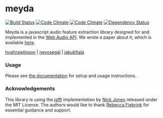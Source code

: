 # meyda
[![Build Status](https://travis-ci.org/hughrawlinson/meyda.svg?branch=master)](https://travis-ci.org/hughrawlinson/meyda)
[![Code Climate](https://img.shields.io/codeclimate/github/hughrawlinson/meyda.svg?style=flat-square)](https://codeclimate.com/github/hughrawlinson/meyda) 
[![Code Climate](https://img.shields.io/codeclimate/coverage/github/hughrawlinson/meyda.svg?style=flat-square)](https://codeclimate.com/github/hughrawlinson/meyda)
[![Dependency Status](https://www.versioneye.com/user/projects/564f3ddaff016c003a000154/badge.svg?style=flat)](https://www.versioneye.com/user/projects/564f3ddaff016c003a000154)

Meyda is a javascript audio feature extraction library designed for and implemented in the [Web Audio API](https://github.com/WebAudio/web-audio-api "Web Audio API"). We wrote a paper about it, which is available [here](http://doc.gold.ac.uk/~mu202hr/publications/RawlinsonSegalFiala_WAC2015.pdf).

[hughrawlinson](https://github.com/hughrawlinson "Hugh Rawlinson") | [nevosegal](https://github.com/nevosegal "Nevo Segal") | [jakubfiala](https://github.com/jakubfiala "Jakub Fiala")

### Usage
Please see [the documentation](https://github.com/hughrawlinson/meyda/wiki/Getting-Started) for setup and usage instructions.

### Acknowledgements

This library is using the [jsfft](https://github.com/dntj/jsfft "jsfft") implementation by [Nick Jones](https://github.com/dntj "Nick Jones") released under the MIT License.
The authors would like to thank [Rebecca Fiebrink](https://twitter.com/RebeccaFiebrink "Rebecca Fiebrink") for essential guidance and support.
